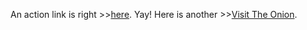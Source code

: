 An action link is right >>[here](https://www.youtube.com/watch?v=dQw4w9WgXcQ).  Yay!  Here is another >>[Visit The Onion](https://theonion.com/).
